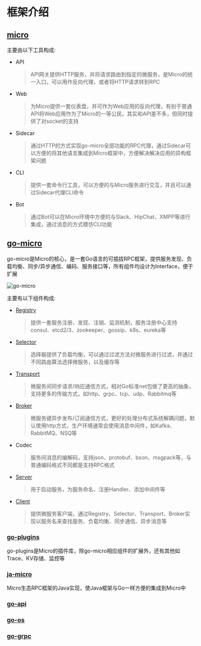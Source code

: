 # 框架介绍

## [micro](https://github.com/micro/micro)
主要由以下工具构成:
- API
    > API网关提供HTTP服务，并将请求路由到指定的微服务，是Micro的统一入口，可以用作反向代理，或者将HTTP请求转到RPC

- Web
    > 为Micro提供一套仪表盘，并可作为Web应用的反向代理，有别于普通API将Web应用作为了Micro的一等公民，其实和API差不多，但同时提供了对socket的支持

- Sidecar
    > 通过HTTP的方式实现go-micro全部功能的RPC代理，通过Sidecar可以方便的将其他语言集成到Micro框架中，方便解决解决应用的异构框架问题

- CLI
    > 提供一套命令行工具，可以方便的与Micro服务进行交互，并且可以通过Sidecar代理CLI命令

- Bot
    > 通过Bot可以在Micro环境中方便的与Slack、HipChat、XMPP等进行集成，通过消息的方式模仿CLI功能 

## [go-micro](https://github.com/micro/go-micro)
go-micro是Micro的核心，是一套Go语言的可插拔RPC框架，提供服务发现、负载均衡、同步/异步通信、编码、服务接口等，所有组件均设计为Interface，便于扩展

![go-micro](/doc/img/micro.jpg)

主要有以下组件构成:
- [Registry](/doc/registry.md)
    > 提供一套服务注册、发现、注销、监测机制，服务注册中心支持consul、etcd2/3、zookeeper、gossip、k8s、eureka等

- [Selector](/doc/selector.md)
    > 选择器提供了负载均衡，可以通过过滤方法对微服务进行过滤，并通过不同路由算法选择微服务，以及缓存等

- [Transport](/doc/transport.md)
    > 微服务间同步请求/响应通信方式，相对Go标准net包做了更高的抽象，支持更多的传输方式，如http、grpc、tcp、udp、Rabbitmq等

- [Broker](/doc/broker.md)
    > 微服务键异步发布/订阅通信方式，更好的处理分布式系统解耦问题，默认使用http方式，生产环境通常会使用消息中间件，如Kafka、RabbitMQ、NSQ等

- Codec
    > 服务间消息的编解码，支持json、protobuf、bson、msgpack等，与普通编码格式不同都是支持RPC格式

- [Server](/doc/server.md)
    > 用于启动服务，为服务命名、注册Handler、添加中间件等

- [Client](/doc/client.md)
    > 提供微服务客户端，通过Registry、Selector、Transport、Broker实现以服务名来查找服务、负载均衡、同步通信、异步消息等

### [go-plugins](https://github.com/micro/go-plugins)
go-plugins是Micro的插件库，除go-micro相应组件的扩展外，还有其他如Trace、KV存储、监控等

### [ja-micro](https://github.com/Sixt/ja-micro)
Micro生态RPC框架的Java实现，使Java框架与Go一样方便的集成到Micro中

### [go-api](https://github.com/micro/go-api)

### [go-os](https://github.com/micro/go-os)

### [go-grpc](https://github.com/micro/go-grpc)